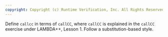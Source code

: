 ```yaml
---
copyright: Copyright (c) Runtime Verification, Inc. All Rights Reserved.
---
```


Define `callcc` in terms of `callCC`, where `callCC` is explained in the
`callCC` exercise under LAMBDA++, Lesson 1.  Follow a substitution-based style.
